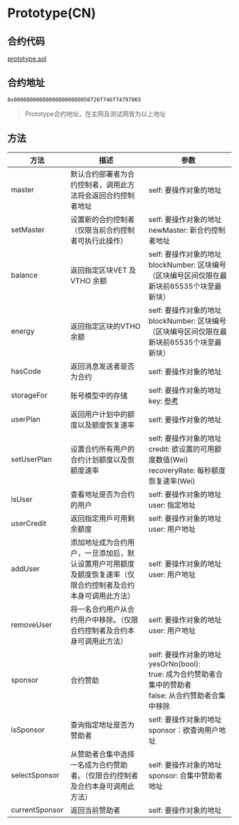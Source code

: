 # Prototype(CN)

## 合约代码
  
 [prototype.sol](https://github.com/vechain/thor/blob/master/builtin/gen/prototype.sol)
 
## 合约地址 
 
 `0x000000000000000000000050726f746f74797065`
>Prototype合约地址，在主网及测试网皆为以上地址

##  方法

|方法|描述| 参数|
|---|---|----|
|master|默认合约部署者为合约控制者，调用此方法将会返回合约控制者地址|self: 要操作对象的地址|
|setMaster|设置新的合约控制者（仅限当前合约控制者可执行此操作）|self: 要操作对象的地址<br>newMaster: 新合约控制者地址|
|balance|返回指定区块VET 及 VTHO 余额 |self: 要操作对象的地址<br>blockNumber: 区块编号（区块编号区间仅限在最新块前65535个块至最新块）|
|energy|返回指定区块的VTHO余额 |self: 要操作对象的地址<br>blockNumber: 区块编号（区块编号区间仅限在最新块前65535个块至最新块）|
|hasCode|返回消息发送者是否为合约 |self: 要操作对象的地址|
|storageFor|账号模型中的存储|self: 要操作对象的地址<br>key: [参考](https://solidity.readthedocs.io/en/latest/miscellaneous.html#layout-of-state-variables-in-storage)|
|userPlan|返回用户计划中的额度以及额度恢复速率|self: 要操作对象的地址|
|setUserPlan|设置合约所有用户的合约计划额度以及恢额度速率 |self: 要操作对象的地址<br>credit: 欲设置的可用额度数值(Wei)<br>recoveryRate: 每秒额度恢复速率(Wei)|
|isUser|查看地址是否为合约的用户 |self: 要操作对象的地址<br>user: 指定地址|
|userCredit|返回指定用戶可用剩余额度|self: 要操作对象的地址<br>user: 用户地址|
|addUser|添加地址成为合约用户，一旦添加后，默认设置用户可用额度及额度恢复速率（仅限合约控制者及合约本身可调用此方法）|self: 要操作对象的地址<br>user: 用户地址|
|removeUser|将一名合约用户从合约用户中移除。（仅限合约控制者及合约本身可调用此方法）|self: 要操作对象的地址<br>user: 用户地址|
|sponsor|合约赞助 |self: 要操作对象的地址<br>yesOrNo(bool): <br>true: 成为合约赞助者合集中的赞助者 <br>false: 从合约赞助者合集中移除|
|isSponsor|查询指定地址是否为赞助者 |self: 要操作对象的地址<br>sponsor：欲查询用户地址|
|selectSponsor|从赞助者合集中选择一名成为合约赞助者。（仅限合约控制者及合约本身可调用此方法）|self: 要操作对象的地址<br>sponsor: 合集中赞助者地址|
|currentSponsor|返回当前赞助者|self: 要操作对象的地址|

